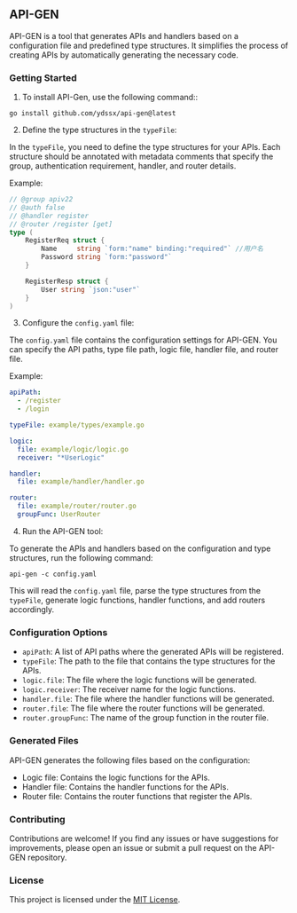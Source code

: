 ## API-GEN

API-GEN is a tool that generates APIs and handlers based on a configuration file and predefined type structures. It simplifies the process of creating APIs by automatically generating the necessary code.

### Getting Started

1. To install API-Gen, use the following command::

```
go install github.com/ydssx/api-gen@latest
```

2. Define the type structures in the `typeFile`:

In the `typeFile`, you need to define the type structures for your APIs. Each structure should be annotated with metadata comments that specify the group, authentication requirement, handler, and router details.

Example:

```go
// @group apiv22
// @auth false
// @handler register
// @router /register [get]
type (
	RegisterReq struct {
		Name     string `form:"name" binding:"required"` //用户名
		Password string `form:"password"`
	}

	RegisterResp struct {
		User string `json:"user"`
	}
)
```

3. Configure the `config.yaml` file:

The `config.yaml` file contains the configuration settings for API-GEN. You can specify the API paths, type file path, logic file, handler file, and router file.

Example:

```yaml
apiPath:
  - /register
  - /login

typeFile: example/types/example.go

logic:
  file: example/logic/logic.go
  receiver: "*UserLogic"

handler:
  file: example/handler/handler.go

router:
  file: example/router/router.go
  groupFunc: UserRouter

```

4. Run the API-GEN tool:

To generate the APIs and handlers based on the configuration and type structures, run the following command:

```
api-gen -c config.yaml
```

This will read the `config.yaml` file, parse the type structures from the `typeFile`, generate logic functions, handler functions, and add routers accordingly.

### Configuration Options

- `apiPath`: A list of API paths where the generated APIs will be registered.
- `typeFile`: The path to the file that contains the type structures for the APIs.
- `logic.file`: The file where the logic functions will be generated.
- `logic.receiver`: The receiver name for the logic functions.
- `handler.file`: The file where the handler functions will be generated.
- `router.file`: The file where the router functions will be generated.
- `router.groupFunc`: The name of the group function in the router file.

### Generated Files

API-GEN generates the following files based on the configuration:

- Logic file: Contains the logic functions for the APIs.
- Handler file: Contains the handler functions for the APIs.
- Router file: Contains the router functions that register the APIs.

### Contributing

Contributions are welcome! If you find any issues or have suggestions for improvements, please open an issue or submit a pull request on the API-GEN repository.

### License

This project is licensed under the [MIT License](LICENSE).
